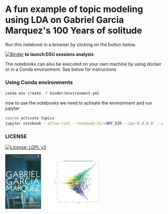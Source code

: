 # A fun example of topic modeling using LDA on Gabriel Garcia Marquez's 100 Years of solitude


Run this notebook in a browser by clicking on the button below.

[![Binder](https://mybinder.org/badge_logo.svg)](https://mybinder.org/v2/gh/betolink/scipy-topics/master?filepath=notebooks%2Fgabo-lda.ipynb)  __to launch EGU sessions analysis__

The notebooks can also be executed on your own machine by using docker or in a Conda environment. See below for instructions

### Using Conda environments


```sh
conda env create -f binder/environment.yml
```
now to use the notebooks we need to activate the environment and run jupyter

```sh
source activate topics
jupyter notebook --allow-root --notebook-dir=$MY_DIR --ip='0.0.0.0' --port=8888 --no-browser
```

### LICENSE
[![License: LGPL v3](https://img.shields.io/badge/License-LGPL%20v3-blue.svg)](https://www.gnu.org/licenses/lgpl-3.0)

<img align="left" width="300" src="data/100clusters.png">

